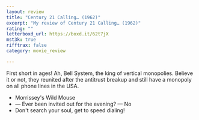```yaml
---
layout: review
title: "Century 21 Calling… (1962)"
excerpt: "My review of Century 21 Calling… (1962)"
rating: ""
letterboxd_url: https://boxd.it/62t7jX
mst3k: true
rifftrax: false
category: movie_review

---
```


First short in ages! Ah, Bell System, the king of vertical monopolies. Believe it or not, they reunited after the antitrust breakup and still have a monopoly on all phone lines in the USA.

* Morrissey's Wild Mouse
* — Ever been invited out for the evening? — No
* Don't search your soul, get to speed dialing!